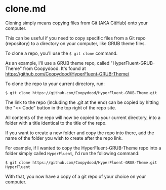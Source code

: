 # clone.md

Cloning simply means copying files from Git (AKA GitHub) onto your computer.

This can be useful if you need to copy specific files from a Git repo (repository) to a directory on your computer, like GRUB theme files.

To clone a repo, you'll use the `$ git clone` command.

As an example, I'll use a GRUB theme repo, called "HyperFluent-GRUB-Theme" from Coopydood. It's found at <https://github.com/Coopydood/HyperFluent-GRUB-Theme/>

To clone the repo to your current directory, run:

    $ git clone https://github.com/Coopydood/HyperFluent-GRUB-Theme.git

The link to the repo (including the .git at the end) can be copied by hitting the "<> Code" button in the top right of the repo site.

All contents of the repo will now be copied to your current directory, into a folder with a title identical to the title of the repo.

If you want to create a new folder and copy the repo into there, add the name of the folder you wish to create after the repo link.

For example, if I wanted to copy the HyperFluent-GRUB-Theme repo into a folder simply called `HyperFluent`, I'd run the following command:

    $ git clone https://github.com/Coopydood/HyperFluent-GRUB-Theme.git HyperFluent

With that, you now have a copy of a git repo of your choice on your computer.
